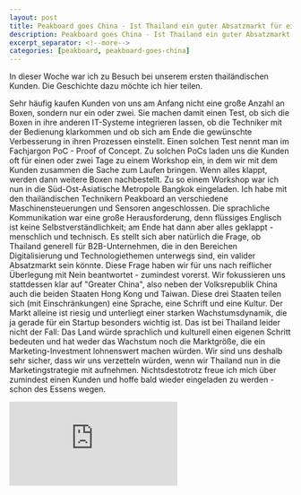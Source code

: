 ```yaml
---
layout: post
title: Peakboard goes China - Ist Thailand ein guter Absatzmarkt für ein deutsches B2B-StartUp?
description: Peakboard goes China - Ist Thailand ein guter Absatzmarkt für ein deutsches B2B-StartUp?
excerpt_separator: <!--more-->
categories: [peakboard, peakboard-goes-china]
---
```


In dieser Woche war ich zu Besuch bei unserem ersten thailändischen Kunden. Die Geschichte dazu möchte ich hier teilen. 

<!--more-->

Sehr häufig kaufen Kunden von uns am Anfang nicht eine große Anzahl an Boxen, sondern nur ein oder zwei. 
Sie machen damit einen Test, ob sich die Boxen in ihre anderen IT-Systeme integrieren lassen, ob die Techniker mit der Bedienung klarkommen und ob sich am Ende die gewünschte Verbesserung in ihren Prozessen einstellt. 
Einen solchen Test nennt man im Fachjargon PoC - Proof of Concept. Zu solchen PoCs laden uns die Kunden oft für einen oder zwei Tage zu einem Workshop ein, in dem wir mit dem Kunden zusammen die Sache zum Laufen bringen. 
Wenn alles klappt, werden dann weitere Boxen nachbestellt. 
Zu so einem Workshop war ich nun in die Süd-Ost-Asiatische Metropole Bangkok eingeladen. Ich habe mit den thailändischen Technikern Peakboard an verschiedene Maschinensteuerungen und Sensoren angeschlossen. 
Die sprachliche Kommunikation war eine große Herausforderung, denn flüssiges Englisch ist keine Selbstverständlichkeit; am Ende hat dann aber alles geklappt - menschlich und technisch.
Es stellt sich aber natürlich die Frage, ob Thailand generell für B2B-Unternehmen, die in den Bereichen Digitalisierung und Technologiethemen unterwegs sind, ein valider Absatzmarkt sein könnte. 
Diese Frage haben wir für uns nach reiflicher Überlegung mit Nein beantwortet - zumindest vorerst. Wir fokussieren uns stattdessen klar auf "Greater China", also neben der Volksrepublik China auch die beiden Staaten Hong Kong und Taiwan. 
Diese drei Staaten teilen sich (mit Einschränkungen) eine Sprache, eine Schrift und eine Kultur. Der Markt alleine ist riesig und unterliegt einer starken Wachstumsdynamik, die ja gerade für ein Startup besonders wichtig ist. 
Das ist bei Thailand leider nicht der Fall: Das Land würde sprachlich und kulturell einen eigenen Schritt bedeuten und hat weder das Wachstum noch die Marktgröße, die ein Marketing-Investment lohnenswert machen würden. 
Wir sind uns deshalb sehr sicher, dass wir uns verzetteln würden, wenn wir Thailand nun in die Marketingstrategie mit aufnehmen. Nichtsdestotrotz freue ich mich über zumindest einen Kunden und hoffe bald wieder eingeladen zu werden - schon des Essens wegen.

<div class="video-container">
    <iframe src="https://www.youtube.com/embed/Xod5mlP4tcQ" frameborder="0" allow="accelerometer; autoplay; encrypted-media; gyroscope; picture-in-picture" allowfullscreen></iframe>
</div>